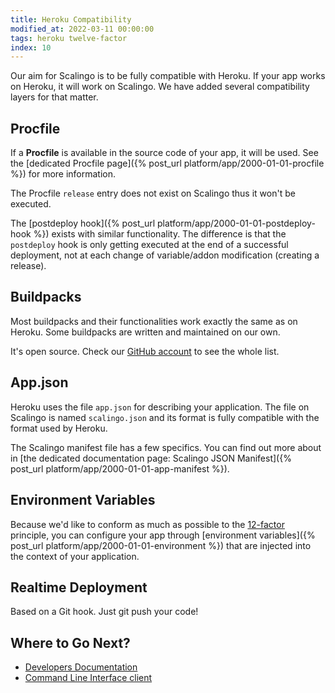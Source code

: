 ```yaml
---
title: Heroku Compatibility
modified_at: 2022-03-11 00:00:00
tags: heroku twelve-factor
index: 10
---
```


Our aim for Scalingo is to be fully compatible with Heroku.
If your app works on Heroku, it will work on Scalingo.
We have added several compatibility layers for that matter.

## Procfile

If a **Procfile** is available in the source code of your app, it will be used.
See the [dedicated Procfile page]({% post_url platform/app/2000-01-01-procfile %})
for more information.

The Procfile `release` entry does not exist on Scalingo thus it won't be executed.

The [postdeploy hook]({% post_url platform/app/2000-01-01-postdeploy-hook %})
exists with similar functionality.
The difference is that the `postdeploy` hook is only getting executed at the
end of a successful deployment, not at each change of variable/addon
modification (creating a release).

## Buildpacks

Most buildpacks and their functionalities work exactly the same as on Heroku.
Some buildpacks are written and maintained on our own.

It's open source. Check our
[GitHub account](https://github.com/Scalingo/?q=buildpack) to see the
whole list.

## App.json

Heroku uses the file `app.json` for describing your application.
The file on Scalingo is named `scalingo.json` and its format is fully
compatible with the format used by Heroku.

The Scalingo manifest file has a few specifics.
You can find out more about in
[the dedicated documentation page: Scalingo JSON Manifest]({% post_url platform/app/2000-01-01-app-manifest %}).

## Environment Variables

Because we'd like to conform as much as possible to the
[12-factor](https://12factor.net) principle, you can configure your app through
[environment variables]({% post_url platform/app/2000-01-01-environment %})
that are injected into the context of your application.

## Realtime Deployment

Based on a Git hook. Just git push your code!

## Where to Go Next?

* [Developers Documentation](https://developers.scalingo.com)
* [Command Line Interface client](https://cli.scalingo.com)
